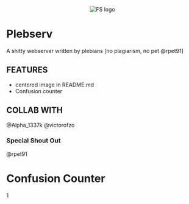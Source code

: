 <p align="center">
  <img alt="FS logo" src="https://lh3.googleusercontent.com/proxy/xi71hpfJlHye_p1sPg0bDWKIDpMCAZLw7Eson_CPl5z8ayELIlA6FEVkWwHr8s0EryBKztGEdkV5R9aDdMRXDmCNXMUa1aq7Sk8x1rP5cVdWUvCRTSy-BiFkgGc" />
</p>

  # Plebserv
  A shitty webserver written by plebians [no plagiarism, no pet @rpet91]
  
  ## FEATURES
  * centered image in README.md
  * Confusion counter

## COLLAB WITH
@Alpha_1337k
@victorofzo

### Special Shout Out
@rpet91
  
# Confusion Counter
  1
